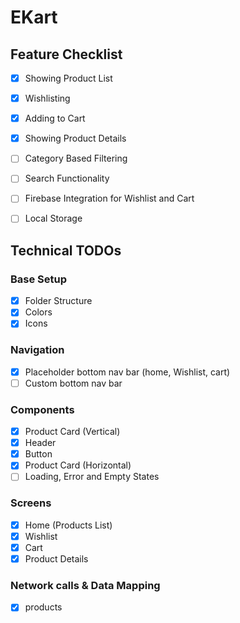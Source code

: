 # EKart

## Feature Checklist

- [x] Showing Product List
- [x] Wishlisting
- [x] Adding to Cart
- [x] Showing Product Details

- [ ] Category Based Filtering
- [ ] Search Functionality
- [ ] Firebase Integration for Wishlist and Cart
- [ ] Local Storage

## Technical TODOs

### Base Setup

- [x] Folder Structure
- [x] Colors
- [x] Icons

### Navigation

- [x] Placeholder bottom nav bar (home, Wishlist, cart)
- [ ] Custom bottom nav bar

### Components

- [x] Product Card (Vertical)
- [x] Header
- [x] Button
- [x] Product Card (Horizontal)
- [ ] Loading, Error and Empty States

### Screens

- [x] Home (Products List)
- [x] Wishlist
- [x] Cart
- [x] Product Details

### Network calls & Data Mapping

- [x] products
